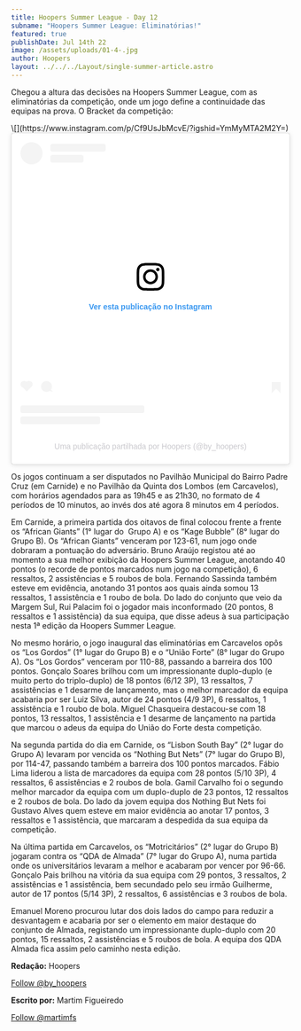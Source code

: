```yaml
---
title: Hoopers Summer League - Day 12
subname: "Hoopers Summer League: Eliminatórias!"
featured: true
publishDate: Jul 14th 22
image: /assets/uploads/01-4-.jpg
author: Hoopers
layout: ../../../Layout/single-summer-article.astro
---
```

<!--StartFragment-->

Chegou a altura das decisões na Hoopers Summer League, com as eliminatórias da competição, onde um jogo define a continuidade das equipas na prova. O Bracket da competição:

<!--StartFragment-->\[](https://www.instagram.com/p/Cf9UsJbMcvE/?igshid=YmMyMTA2M2Y=)

<blockquote class="instagram-media" data-instgrm-captioned data-instgrm-permalink="https://www.instagram.com/p/Cf9UsJbMcvE/?utm_source=ig_embed&amp;utm_campaign=loading" data-instgrm-version="14" style=" background:#FFF; border:0; border-radius:3px; box-shadow:0 0 1px 0 rgba(0,0,0,0.5),0 1px 10px 0 rgba(0,0,0,0.15); margin: 1px; max-width:540px; min-width:326px; padding:0; width:99.375%; width:-webkit-calc(100% - 2px); width:calc(100% - 2px);"><div style="padding:16px;"> <a href="https://www.instagram.com/p/Cf9UsJbMcvE/?utm_source=ig_embed&amp;utm_campaign=loading" style=" background:#FFFFFF; line-height:0; padding:0 0; text-align:center; text-decoration:none; width:100%;" target="_blank"> <div style=" display: flex; flex-direction: row; align-items: center;"> <div style="background-color: #F4F4F4; border-radius: 50%; flex-grow: 0; height: 40px; margin-right: 14px; width: 40px;"></div> <div style="display: flex; flex-direction: column; flex-grow: 1; justify-content: center;"> <div style=" background-color: #F4F4F4; border-radius: 4px; flex-grow: 0; height: 14px; margin-bottom: 6px; width: 100px;"></div> <div style=" background-color: #F4F4F4; border-radius: 4px; flex-grow: 0; height: 14px; width: 60px;"></div></div></div><div style="padding: 19% 0;"></div> <div style="display:block; height:50px; margin:0 auto 12px; width:50px;"><svg width="50px" height="50px" viewBox="0 0 60 60" version="1.1" xmlns="https://www.w3.org/2000/svg" xmlns:xlink="https://www.w3.org/1999/xlink"><g stroke="none" stroke-width="1" fill="none" fill-rule="evenodd"><g transform="translate(-511.000000, -20.000000)" fill="#000000"><g><path d="M556.869,30.41 C554.814,30.41 553.148,32.076 553.148,34.131 C553.148,36.186 554.814,37.852 556.869,37.852 C558.924,37.852 560.59,36.186 560.59,34.131 C560.59,32.076 558.924,30.41 556.869,30.41 M541,60.657 C535.114,60.657 530.342,55.887 530.342,50 C530.342,44.114 535.114,39.342 541,39.342 C546.887,39.342 551.658,44.114 551.658,50 C551.658,55.887 546.887,60.657 541,60.657 M541,33.886 C532.1,33.886 524.886,41.1 524.886,50 C524.886,58.899 532.1,66.113 541,66.113 C549.9,66.113 557.115,58.899 557.115,50 C557.115,41.1 549.9,33.886 541,33.886 M565.378,62.101 C565.244,65.022 564.756,66.606 564.346,67.663 C563.803,69.06 563.154,70.057 562.106,71.106 C561.058,72.155 560.06,72.803 558.662,73.347 C557.607,73.757 556.021,74.244 553.102,74.378 C549.944,74.521 548.997,74.552 541,74.552 C533.003,74.552 532.056,74.521 528.898,74.378 C525.979,74.244 524.393,73.757 523.338,73.347 C521.94,72.803 520.942,72.155 519.894,71.106 C518.846,70.057 518.197,69.06 517.654,67.663 C517.244,66.606 516.755,65.022 516.623,62.101 C516.479,58.943 516.448,57.996 516.448,50 C516.448,42.003 516.479,41.056 516.623,37.899 C516.755,34.978 517.244,33.391 517.654,32.338 C518.197,30.938 518.846,29.942 519.894,28.894 C520.942,27.846 521.94,27.196 523.338,26.654 C524.393,26.244 525.979,25.756 528.898,25.623 C532.057,25.479 533.004,25.448 541,25.448 C548.997,25.448 549.943,25.479 553.102,25.623 C556.021,25.756 557.607,26.244 558.662,26.654 C560.06,27.196 561.058,27.846 562.106,28.894 C563.154,29.942 563.803,30.938 564.346,32.338 C564.756,33.391 565.244,34.978 565.378,37.899 C565.522,41.056 565.552,42.003 565.552,50 C565.552,57.996 565.522,58.943 565.378,62.101 M570.82,37.631 C570.674,34.438 570.167,32.258 569.425,30.349 C568.659,28.377 567.633,26.702 565.965,25.035 C564.297,23.368 562.623,22.342 560.652,21.575 C558.743,20.834 556.562,20.326 553.369,20.18 C550.169,20.033 549.148,20 541,20 C532.853,20 531.831,20.033 528.631,20.18 C525.438,20.326 523.257,20.834 521.349,21.575 C519.376,22.342 517.703,23.368 516.035,25.035 C514.368,26.702 513.342,28.377 512.574,30.349 C511.834,32.258 511.326,34.438 511.181,37.631 C511.035,40.831 511,41.851 511,50 C511,58.147 511.035,59.17 511.181,62.369 C511.326,65.562 511.834,67.743 512.574,69.651 C513.342,71.625 514.368,73.296 516.035,74.965 C517.703,76.634 519.376,77.658 521.349,78.425 C523.257,79.167 525.438,79.673 528.631,79.82 C531.831,79.965 532.853,80.001 541,80.001 C549.148,80.001 550.169,79.965 553.369,79.82 C556.562,79.673 558.743,79.167 560.652,78.425 C562.623,77.658 564.297,76.634 565.965,74.965 C567.633,73.296 568.659,71.625 569.425,69.651 C570.167,67.743 570.674,65.562 570.82,62.369 C570.966,59.17 571,58.147 571,50 C571,41.851 570.966,40.831 570.82,37.631"></path></g></g></g></svg></div><div style="padding-top: 8px;"> <div style=" color:#3897f0; font-family:Arial,sans-serif; font-size:14px; font-style:normal; font-weight:550; line-height:18px;">Ver esta publicação no Instagram</div></div><div style="padding: 12.5% 0;"></div> <div style="display: flex; flex-direction: row; margin-bottom: 14px; align-items: center;"><div> <div style="background-color: #F4F4F4; border-radius: 50%; height: 12.5px; width: 12.5px; transform: translateX(0px) translateY(7px);"></div> <div style="background-color: #F4F4F4; height: 12.5px; transform: rotate(-45deg) translateX(3px) translateY(1px); width: 12.5px; flex-grow: 0; margin-right: 14px; margin-left: 2px;"></div> <div style="background-color: #F4F4F4; border-radius: 50%; height: 12.5px; width: 12.5px; transform: translateX(9px) translateY(-18px);"></div></div><div style="margin-left: 8px;"> <div style=" background-color: #F4F4F4; border-radius: 50%; flex-grow: 0; height: 20px; width: 20px;"></div> <div style=" width: 0; height: 0; border-top: 2px solid transparent; border-left: 6px solid #f4f4f4; border-bottom: 2px solid transparent; transform: translateX(16px) translateY(-4px) rotate(30deg)"></div></div><div style="margin-left: auto;"> <div style=" width: 0px; border-top: 8px solid #F4F4F4; border-right: 8px solid transparent; transform: translateY(16px);"></div> <div style=" background-color: #F4F4F4; flex-grow: 0; height: 12px; width: 16px; transform: translateY(-4px);"></div> <div style=" width: 0; height: 0; border-top: 8px solid #F4F4F4; border-left: 8px solid transparent; transform: translateY(-4px) translateX(8px);"></div></div></div> <div style="display: flex; flex-direction: column; flex-grow: 1; justify-content: center; margin-bottom: 24px;"> <div style=" background-color: #F4F4F4; border-radius: 4px; flex-grow: 0; height: 14px; margin-bottom: 6px; width: 224px;"></div> <div style=" background-color: #F4F4F4; border-radius: 4px; flex-grow: 0; height: 14px; width: 144px;"></div></div></a><p style=" color:#c9c8cd; font-family:Arial,sans-serif; font-size:14px; line-height:17px; margin-bottom:0; margin-top:8px; overflow:hidden; padding:8px 0 7px; text-align:center; text-overflow:ellipsis; white-space:nowrap;"><a href="https://www.instagram.com/p/Cf9UsJbMcvE/?utm_source=ig_embed&amp;utm_campaign=loading" style=" color:#c9c8cd; font-family:Arial,sans-serif; font-size:14px; font-style:normal; font-weight:normal; line-height:17px; text-decoration:none;" target="_blank">Uma publicação partilhada por Hoopers (@by_hoopers)</a></p></div></blockquote> <script async src="//www.instagram.com/embed.js"></script>

<!--EndFragment-->

Os jogos continuam a ser disputados no Pavilhão Municipal do Bairro Padre Cruz (em Carnide) e no Pavilhão da Quinta dos Lombos (em Carcavelos), com horários agendados para as 19h45 e as 21h30, no formato de 4 períodos de 10 minutos, ao invés dos até agora 8 minutos em 4 períodos. 

Em Carnide, a primeira partida dos oitavos de final colocou frente a frente os “African Giants” (1° lugar do  Grupo A) e os “Kage Bubble” (8° lugar do Grupo B). Os “African Giants” venceram por 123-61, num jogo onde dobraram a pontuação do adversário. Bruno Araújo registou até ao momento a sua melhor exibição da Hoopers Summer League, anotando 40 pontos (o recorde de pontos marcados num jogo na competição), 6 ressaltos, 2 assistências e 5 roubos de bola. Fernando Sassinda também esteve em evidência, anotando 31 pontos aos quais ainda somou 13 ressaltos, 1 assistência e 1 roubo de bola. Do lado do conjunto que veio da Margem Sul, Rui Palacim foi o jogador mais inconformado (20 pontos, 8 ressaltos e 1 assistência) da sua equipa, que disse adeus à sua participação nesta 1ª edição da Hoopers Summer League.

No mesmo horário, o jogo inaugural das eliminatórias em Carcavelos opôs os “Los Gordos” (1° lugar do Grupo B) e o “União Forte” (8° lugar do Grupo A). Os “Los Gordos” venceram por 110-88, passando a barreira dos 100 pontos. Gonçalo Soares brilhou com um impressionante duplo-duplo (e muito perto do triplo-duplo) de 18 pontos (6/12 3P), 13 ressaltos, 7 assistências e 1 desarme de lançamento, mas o melhor marcador da equipa acabaria por ser Luiz Silva, autor de 24 pontos (4/9 3P), 6 ressaltos, 1 assistência e 1 roubo de bola. Miguel Chasqueira destacou-se com 18 pontos, 13 ressaltos, 1 assistência e 1 desarme de lançamento na partida que marcou o adeus da equipa do União do Forte desta competição.

Na segunda partida do dia em Carnide, os “Lisbon South Bay” (2° lugar do Grupo A) levaram por vencida os “Nothing But Nets” (7° lugar do Grupo B), por 114-47, passando também a barreira dos 100 pontos marcados. Fábio Lima liderou a lista de marcadores da equipa com 28 pontos (5/10 3P), 4 ressaltos, 6 assistências e 2 roubos de bola. Gamil Carvalho foi o segundo melhor marcador da equipa com um duplo-duplo de 23 pontos, 12 ressaltos e 2 roubos de bola. Do lado da jovem equipa dos Nothing But Nets foi Gustavo Alves quem esteve em maior evidência ao anotar 17 pontos, 3 ressaltos e 1 assistência, que marcaram a despedida da sua equipa da competição.

Na última partida em Carcavelos, os “Motricitários” (2° lugar do Grupo B) jogaram contra os “QDA de Almada” (7° lugar do Grupo A), numa partida onde os universitários levaram a melhor e acabaram por vencer por 96-66. Gonçalo Pais brilhou na vitória da sua equipa com 29 pontos, 3 ressaltos, 2 assistências e 1 assistência, bem secundado pelo seu irmão Guilherme, autor de 17 pontos (5/14 3P), 2 ressaltos, 6 assistências e 3 roubos de bola. 

Emanuel Moreno procurou lutar dos dois lados do campo para reduzir a desvantagem e acabaria por ser o elemento em maior destaque do conjunto de Almada, registando um impressionante duplo-duplo com 20 pontos, 15 ressaltos, 2 assistências e 5 roubos de bola. A equipa dos QDA Almada fica assim pelo caminho nesta edição.

**Redação:** Hoopers

<!--StartFragment-->

<a href="https://twitter.com/by_hoopers?ref_src=twsrc%5Etfw" class="twitter-follow-button" data-show-count="false">Follow @by_hoopers</a><script async src="https://platform.twitter.com/widgets.js" charset="utf-8"></script>

<!--EndFragment-->

**Escrito por:** Martim Figueiredo

<!--StartFragment-->

<a href="https://twitter.com/martimfs?ref_src=twsrc%5Etfw" class="twitter-follow-button" data-show-count="false">Follow @martimfs</a><script async src="https://platform.twitter.com/widgets.js" charset="utf-8"></script>

<!--EndFragment-->

<!--EndFragment-->